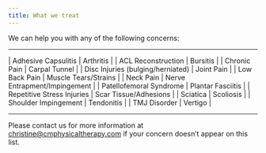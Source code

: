 ```yaml
---
title: What we treat
---
```


We can help you with any of the following concerns:

---

| Adhesive Capsulitis | Arthritis |
| ACL Reconstruction | Bursitis |
| Chronic Pain | Carpal Tunnel |
| Disc Injuries (bulging/herniated) | Joint Pain |
| Low Back Pain | Muscle Tears/Strains |
| Neck Pain | Nerve Entrapment/Impingement |
| Patellofemoral Syndrome | Plantar Fasciitis |
| Repetitive Stress Injuries | Scar Tissue/Adhesions |
| Sciatica | Scoliosis |
| Shoulder Impingement | Tendonitis |
| TMJ Disorder | Vertigo |

---

Please contact us for more information at [christine@cmphysicaltherapy.com](mailto:christine@cmphysicaltherapy.com) if your concern doesn’t appear on this list.
